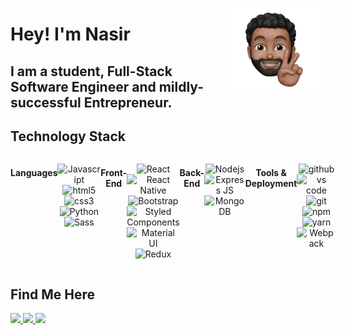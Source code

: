 

<img src="https://github.com/NasirAbdirahman/assets/blob/master/peace.png" width='150' align="right"><h1>Hey! I'm Nasir </h1>


## I am a student, Full-Stack Software Engineer and mildly-successful Entrepreneur.



## Technology Stack
<div style='display: flex; align-content: center;  text-align: center;'>

#### Languages
<p>
  <img src="https://img.shields.io/badge/-JavaScript-black?style=flat-square&logo=javascript" alt='Javascript'> 
  <img alt="html5" src="https://img.shields.io/badge/-HTML5-black?style=flat-square&logo=html5" />
  <img alt="css3" src="https://img.shields.io/badge/-CSS3-black?style=flat-square&logo=css3" />
  <img alt="Python" src="https://img.shields.io/badge/-Python-black?style=flat-square&logo=python" />
  <img src="https://img.shields.io/badge/-Sass-black?style=flat-square&logo=sass" alt='Sass'>
</p>

#### Front-End
<p>
  <img src="https://img.shields.io/badge/-React-black?style=flat-square&logo=react" alt='React'> 
  <img src="https://img.shields.io/badge/React_Native-black?style=flat-square&logo=react&logoColor=61DAFB" alt='React Native'>
  <img src="https://img.shields.io/badge/Bootstrap-black?style=flat-square&logo=bootstrap&logoColor=563D7C" alt='Bootstrap'>  
  <img src="https://img.shields.io/badge/styled--components-black?style=flat-squaree&logo=styled-components&logoColor=DB7093" alt='Styled Components'>  
  <img src="https://img.shields.io/badge/Material--UI-black?style=flat-for-the-badge&logo=material-ui&logoColor=white" alt='Material UI'>  
  <img src="https://img.shields.io/badge/Redux-black?style=flat-square&logo=redux&logoColor=593D88" alt='Redux'> 
</p>


#### Back-End
<p>
  <img src="https://img.shields.io/badge/-Node.js-black?style=flat-square&logo=node.js" alt='Nodejs'> 
  <img src="https://img.shields.io/badge/Express.js-black?style=flat-square&logo=express" alt='Express JS'> 
  <img alt="MongoDB" src="https://img.shields.io/badge/-MongoDB-black?style=flat-square&logo=mongodb" />
</p>


#### Tools & Deployment
<p>
  <img src="https://img.shields.io/badge/-GitHub-black?style=flat-square&logo=github" alt='github'> 
  <img src="https://img.shields.io/badge/-Visual%20Studio%20Code-black?style=flat-square&logo=visual-studio-code&logoColor=007ACC" alt='vs code'> 
  <img alt="git" src="https://img.shields.io/badge/-Git-black?style=flat-square&logo=git&logoColor=white" />
  <img alt="npm" src="https://img.shields.io/badge/-NPM-black?style=flat-square&logo=npm&logoColor=white" />
  <img alt="yarn" src="https://img.shields.io/badge/-Yarn-black?style=flat-square&logo=yarn&logoColor=white" />
  <img alt="Webpack" src="https://img.shields.io/badge/-Webpack-black?style=flat-square&logo=webpack&logoColor=white" />
</p>

</div>


## Find Me Here
<a href="https://www.nasirabdirahman.com/">
  <img src="https://img.shields.io/badge/-nasirabdirahman.com-321b8d?style=for-the-badge&logo=Google-Chrome&logoColor=white"/>
</a>
<a href="https://www.linkedin.com/in/abdul-nasir-abdirahman/">
  <img src="https://img.shields.io/badge/-Nasir%20Abdirahman-0077B5?style=for-the-badge&logo=Linkedin&logoColor=white"/>
</a>
<a href="mailto:nasir.a.abdirahman@gmail.com">
  <img src="https://img.shields.io/badge/nasirabdirahman@gmail-D14836?style=for-the-badge&logo=Gmail&logoColor=white"/>
</a>
